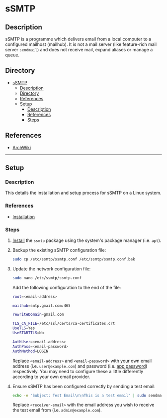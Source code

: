 # sSMTP

## Description

sSMTP is a programme which delivers email from a local computer to a configured mailhost (mailhub). It is not a mail server (like feature-rich mail server `sendmail`) and does not receive mail, expand aliases or manage a queue.

## Directory

- [sSMTP](#ssmtp)
  - [Description](#description)
  - [Directory](#directory)
  - [References](#references)
  - [Setup](#setup)
    - [Description](#description-1)
    - [References](#references-1)
    - [Steps](#steps)

## References

- [ArchWiki](https://wiki.archlinux.org/title/SSMTP)

---

## Setup

### Description

This details the installation and setup process for sSMTP on a Linux system.

### References

- [Installation](https://wiki.archlinux.org/title/SSMTP#Installation)

### Steps

1. [Install](package-manager.md#install-software) the `ssmtp` package using the system's package manager (i.e. `apt`).

2. Backup the existing sSMTP configuration file:

    ```sh
    sudo cp /etc/ssmtp/ssmtp.conf /etc/ssmtp/ssmtp.conf.bak
    ```

3. Update the network configuration file:

    ```sh
    sudo nano /etc/ssmtp/ssmtp.conf
    ```

    Add the following configuration to the end of the file:

    ```sh
    root=<email-address>

    mailhub=smtp.gmail.com:465

    rewriteDomain=gmail.com

    TLS_CA_FILE=/etc/ssl/certs/ca-certificates.crt
    UseTLS=Yes
    UseSTARTTLS=No

    AuthUser=<email-address>
    AuthPass=<email-password>
    AuthMethod=LOGIN
    ```

    Replace `<email-address>` and `<email-password>` with your own email address (i.e. `user@example.com`) and password (i.e. [app password](https://support.google.com/mail/answer/185833)) respectively. You may need to configure these a little differently according to your own email provider.

4. Ensure sSMTP has been configured correctly by sending a test email:

    ```sh
    echo -e "Subject: Test Email\n\nThis is a test email" | sudo sendmail <receiver-email>
    ```

    Replace `<receiver-email>` with the email address you wish to receive the test email from (i.e. `admin@example.com`).
